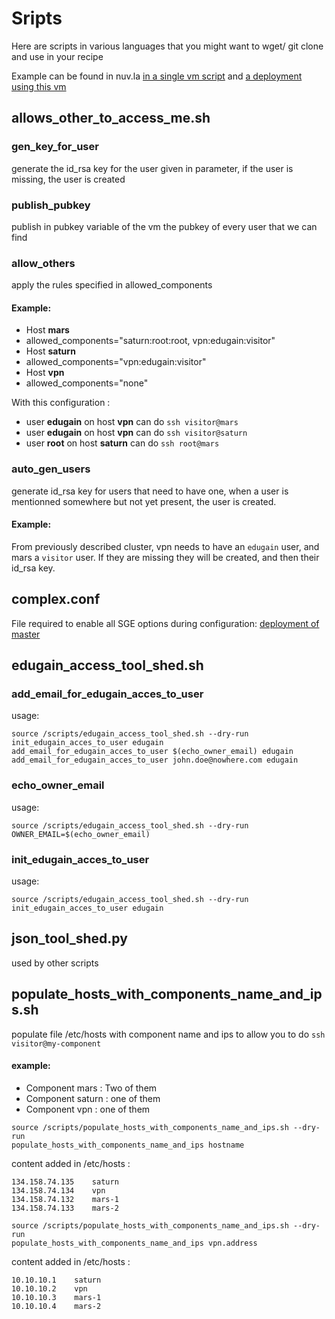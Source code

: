 # Sripts

Here are scripts in various languages that you might want to wget/ git clone and use in your recipe

Example can be found in nuv.la [in a single vm script](https://nuv.la/module/cyclone/neo4j/script_tester#5-application-workflows+4-deployment) and [a deployment using this vm](https://nuv.la/module/cyclone/neo4j/allows_access_example/6553#1-application-components)

## allows_other_to_access_me.sh

### gen_key_for_user

generate the id_rsa key for the user given in parameter, if the user is missing, the user is created

### publish_pubkey

publish in pubkey variable of the vm the pubkey of every user that we can find

### allow_others

apply the rules specified in allowed_components

#### Example: 
* Host **mars**
 * allowed_components="saturn:root:root, vpn:edugain:visitor"
* Host **saturn**
 * allowed_components="vpn:edugain:visitor"
* Host **vpn**
 * allowed_components="none"

With this configuration :
* user **edugain** on host **vpn** can do `ssh visitor@mars`
* user **edugain** on host **vpn** can do `ssh visitor@saturn`
* user **root** on host **saturn** can do `ssh root@mars`


### auto_gen_users

generate id_rsa key for users that need to have one, when a user is mentionned somewhere but not yet present, the user is created.

#### Example:

From previously described cluster, vpn needs to have an `edugain` user, and mars a `visitor` user. If they are missing they will be created, and then their id_rsa key.

## complex.conf

File required to enable all SGE options during configuration: [deployment of master](https://nuv.la/module/cyclone/Bacterial_Genomics/SGE_Miniconda_Master/6800#5-application-workflows+4-deployment)

## edugain_access_tool_shed.sh

### add_email_for_edugain_acces_to_user

usage:
```
source /scripts/edugain_access_tool_shed.sh --dry-run
init_edugain_acces_to_user edugain
add_email_for_edugain_acces_to_user $(echo_owner_email) edugain
add_email_for_edugain_acces_to_user john.doe@nowhere.com edugain
```

### echo_owner_email

usage:
```
source /scripts/edugain_access_tool_shed.sh --dry-run
OWNER_EMAIL=$(echo_owner_email)
```

### init_edugain_acces_to_user

usage:
```
source /scripts/edugain_access_tool_shed.sh --dry-run
init_edugain_acces_to_user edugain
```


## json_tool_shed.py

used by other scripts

## populate_hosts_with_components_name_and_ips.sh

populate file /etc/hosts with component name and ips to allow you to do `ssh visitor@my-component`

#### example:
* Component mars : Two of them
* Component saturn : one of them
* Component vpn : one of them

```
source /scripts/populate_hosts_with_components_name_and_ips.sh --dry-run
populate_hosts_with_components_name_and_ips hostname
```
content added in /etc/hosts : 
```
134.158.74.135    saturn
134.158.74.134    vpn
134.158.74.132    mars-1
134.158.74.133    mars-2
```

```
source /scripts/populate_hosts_with_components_name_and_ips.sh --dry-run
populate_hosts_with_components_name_and_ips vpn.address
```
content added in /etc/hosts : 
```
10.10.10.1    saturn
10.10.10.2    vpn
10.10.10.3    mars-1
10.10.10.4    mars-2
```
